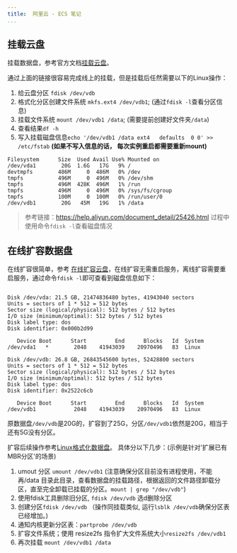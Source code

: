 ```yaml
---
title:  阿里云 - ECS 笔记
...
```


##  挂载云盘
挂载数据盘，参考官方文档[挂载云盘](https://help.aliyun.com/document_detail/25446.html)。 

通过上面的链接很容易完成线上的挂载，但是挂载后任然需要以下的Linux操作：
1. 给云盘分区 `fdisk /dev/vdb` 
2. 格式化分区创建文件系统  `mkfs.ext4 /dev/vdb1`; (通过`fdisk -l`查看分区信息)
3. 挂载文件系统 `mount /dev/vdb1 /data`; (需要提前创建好文件夹`/data`)
4. 查看结果`df -h`
5. 写入挂载磁盘信息`echo '/dev/vdb1 /data ext4   defaults  0 0' >> /etc/fstab`  **(如果不写入信息的话， 每次实例重启都需要重新mount)**

```
Filesystem      Size  Used Avail Use% Mounted on
/dev/vda1        20G  1.6G   17G   9% /
devtmpfs        486M     0  486M   0% /dev
tmpfs           496M     0  496M   0% /dev/shm
tmpfs           496M  428K  496M   1% /run
tmpfs           496M     0  496M   0% /sys/fs/cgroup
tmpfs           100M     0  100M   0% /run/user/0
/dev/vdb1        20G   45M   19G   1% /data
```

> 参考链接：https://help.aliyun.com/document_detail/25426.html  过程中使用命令`fdisk -l`查看磁盘情况


## 在线扩容数据盘
在线扩容很简单，参考 [在线扩容云盘](https://help.aliyun.com/document_detail/113316.html)，在线扩容无需重启服务，离线扩容需要重启服务，通过命令`fdisk -l`即可查看到磁盘信息如下：
```

Disk /dev/vda: 21.5 GB, 21474836480 bytes, 41943040 sectors
Units = sectors of 1 * 512 = 512 bytes
Sector size (logical/physical): 512 bytes / 512 bytes
I/O size (minimum/optimal): 512 bytes / 512 bytes
Disk label type: dos
Disk identifier: 0x000b2d99

   Device Boot      Start         End      Blocks   Id  System
/dev/vda1   *        2048    41943039    20970496   83  Linux

Disk /dev/vdb: 26.8 GB, 26843545600 bytes, 52428800 sectors
Units = sectors of 1 * 512 = 512 bytes
Sector size (logical/physical): 512 bytes / 512 bytes
I/O size (minimum/optimal): 512 bytes / 512 bytes
Disk label type: dos
Disk identifier: 0x2522c6cb

   Device Boot      Start         End      Blocks   Id  System
/dev/vdb1            2048    41943039    20970496   83  Linux
```
原数据盘`/dev/vdb`是20G的，扩容到了25G，分区`/dev/vdb1`依然是20G，相当于还有5G没有分区。

扩容后续操作参考[Linux格式化数据盘](https://help.aliyun.com/document_detail/25452.html)。 具体分以下几步：(示例是针对'扩展已有MBR分区'的场景)
1. umout 分区 `umount /dev/vdb1` (注意确保分区目前没有进程使用，不能再/data 目录此目录，查看数据盘的挂载路径，根据返回的文件路径卸载分区，直至完全卸载已挂载的分区。`mount | grep "/dev/vdb"`)
2. 使用fdisk工具删除旧分区,  `fdisk /dev/vdb` 选d删除分区
3. 创建分区`fdisk /dev/vdb` （操作同挂载类似, 运行`lsblk /dev/vdb`确保分区表已经增加。)
4. 通知内核更新分区表：`partprobe /dev/vdb`
5. 扩容文件系统；使用 resize2fs 指令扩大文件系统大小`resize2fs /dev/vdb1`
6. 再次挂载 `mount /dev/vdb1 /data`


